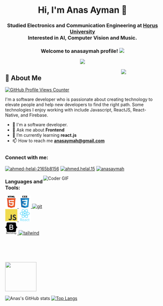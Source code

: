 <h1 align="center">Hi, I'm Anas Ayman 👋</h1>

<h3 align="center">Studied Electronics and Communication Engineering at <a href="Horus University">Horus University </a> <br>
  Interested in AI, Computer Vision and Music. </h3>

 <h3 align="center">
  Welcome to anasaymah profile!
  <img src="https://media.giphy.com/media/hvRJCLFzcasrR4ia7z/giphy.gif" width="28">
</h3>
<!-- Typing SVG by DenverCoder1 - https://github.com/DenverCoder1/readme-typing-svg -->
  
  
  <p align="center">
  <a href="https://github.com/DenverCoder1/readme-typing-svg"><img src="https://readme-typing-svg.herokuapp.com/?lines=Front-end%20web%20developer;Always%20learning%20new%20things&font=Fira%20Code&center=true&width=440&height=45&color=f75c7e&vCenter=true&size=22"></a>
</p> 

 
  <img src="https://github.com/mohamedabusrea/mohamedabusrea/blob/master/profile-img.png" align="right" width="25%"/>


  ## 📘 About Me

[![GitHub Profile Views Counter](https://komarev.com/ghpvc/?username=anasaymah)](https://github.com/antonkomarev/github-profile-views-counter)


I'm a software developer who is passionate about creating technology to elevate people and help new developers to find the right path. Some technologies I enjoy working with include Javascript, ReactJS, React-Native, and Firebase. 

- 🔭 I'm a software developer.
- 💬 Ask me about **Frontend**
- 🌱 I’m currently learning **react.js**
-  📫 How to reach me **anasaymah@gmail.com**
##
</div>


<h3 align="left">Connect with me:</h3>
<p align="left">
<a href="https://linkedin.com/in/anasayman" target="blank"><img align="center" src="https://raw.githubusercontent.com/rahuldkjain/github-profile-readme-generator/master/src/images/icons/Social/linked-in-alt.svg" alt="ahmed-helal-2165b8156" height="30" width="40" /></a>
<a href="https://fb.com/anas.alfaky.9" target="blank"><img align="center" src="https://raw.githubusercontent.com/rahuldkjain/github-profile-readme-generator/master/src/images/icons/Social/facebook.svg" alt="ahmed.helal.15" height="30" width="40" /></a>
<a href="https://instagram.com/anasaymah" target="blank"><img align="center" src="https://raw.githubusercontent.com/rahuldkjain/github-profile-readme-generator/master/src/images/icons/Social/instagram.svg" alt="anasaymah" height="30" width="40" /></a>
</p>
<img align="right" src="https://media.giphy.com/media/SWoSkN6DxTszqIKEqv/giphy.gif" alt="Coder GIF" width="380" height="280">  

<h3 align="left">Languages and Tools:</h3>
<p align="left"> <a href="https://www.w3.org/html/" target="_blank" rel="noreferrer"> <img src="https://raw.githubusercontent.com/devicons/devicon/master/icons/html5/html5-original-wordmark.svg" alt="html5" width="40" height="40"/> </a> <a href="https://www.w3schools.com/css/" target="_blank" rel="noreferrer"> <img src="https://raw.githubusercontent.com/devicons/devicon/master/icons/css3/css3-original-wordmark.svg" alt="css3" width="40" height="40"/> </a>  <a href="https://git-scm.com/" target="_blank" rel="noreferrer"> <img src="https://www.vectorlogo.zone/logos/git-scm/git-scm-icon.svg" alt="git" width="40" height="40"/> </a>  <a href="https://developer.mozilla.org/en-US/docs/Web/JavaScript" target="_blank" rel="noreferrer"> <img src="https://raw.githubusercontent.com/devicons/devicon/master/icons/javascript/javascript-original.svg" alt="javascript" width="40" height="40"/> </a> <a href="https://reactjs.org/" target="_blank" rel="noreferrer"> <img src="https://raw.githubusercontent.com/devicons/devicon/master/icons/react/react-original-wordmark.svg" alt="react" width="40" height="40"/> </a> <a href="https://getbootstrap.com" target="_blank" rel="noreferrer"> <img src="https://raw.githubusercontent.com/devicons/devicon/master/icons/bootstrap/bootstrap-plain-wordmark.svg" alt="bootstrap" width="40" height="40"/> </a> <a href="https://tailwindcss.com/" target="_blank" rel="noreferrer"> <img src="https://www.vectorlogo.zone/logos/tailwindcss/tailwindcss-icon.svg" alt="tailwind" width="40" height="40"/> </a>  </p>


<img align="center" src="https://github.com/Govindv7555/Govindv7555/blob/main/49e76e0596857673c5c80c85b84394c1.gif" width= 45% height=95px>

![Anas's GitHub stats](https://github-readme-stats.vercel.app/api?username=anasaymah&show_icons=true&theme=tokyonight)
[![Top Langs](https://github-readme-stats.vercel.app/api/top-langs/?username=anasaymah&layout=compact&theme=dark)](https://github.com/anasaymah/github-readme-stats)
